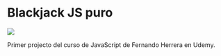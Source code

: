 # Blackjack JS puro

![](https://es.wikipedia.org/wiki/JavaScript#/media/Archivo:Unofficial_JavaScript_logo_2.svg)

Primer projecto del curso de JavaScript de Fernando Herrera en Udemy.
